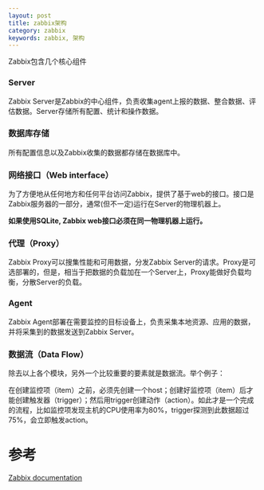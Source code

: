```yaml
---
layout: post
title: zabbix架构
category: zabbix
keywords: zabbix, 架构 
---
```


Zabbix包含几个核心组件

### Server
Zabbix Server是Zabbix的中心组件，负责收集agent上报的数据、整合数据、评估数据。Server存储所有配置、统计和操作数据。

### 数据库存储
所有配置信息以及Zabbix收集的数据都存储在数据库中。

### 网络接口（Web interface）
为了方便地从任何地方和任何平台访问Zabbix，提供了基于web的接口。接口是Zabbix服务器的一部分，通常(但不一定)运行在Server的物理机器上。

**如果使用SQLite, Zabbix web接口必须在同一物理机器上运行。**

### 代理（Proxy）
Zabbix Proxy可以搜集性能和可用数据，分发Zabbix Server的请求。Proxy是可选部署的，但是，相当于把数据的负载加在一个Server上，Proxy能做好负载均衡，分散Server的负载。

### Agent
Zabbix Agent部署在需要监控的目标设备上，负责采集本地资源、应用的数据，并将采集到的数据发送到Zabbix Server。

### 数据流（Data Flow）
除去以上各个模块，另外一个比较重要的要素就是数据流。举个例子：

在创建监控项（item）之前，必须先创建一个host；创建好监控项（item）后才能创建触发器（trigger）；然后用trigger创建动作（action）。如此才是一个完成的流程，比如监控项发现主机的CPU使用率为80%，trigger探测到此数据超过75%，会立即触发action。

# 参考
[Zabbix documentation](https://www.zabbix.com/documentation/3.0/)

 


